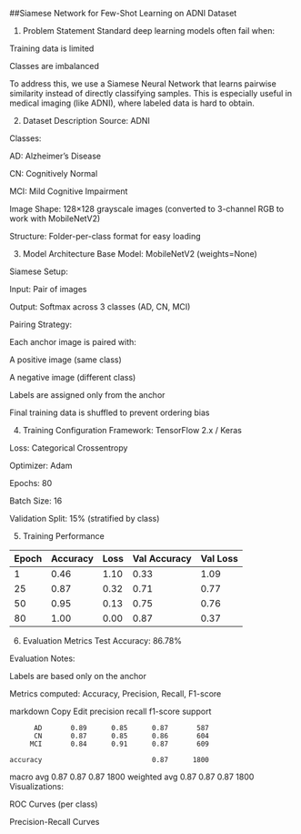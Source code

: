 ##Siamese Network for Few-Shot Learning on ADNI Dataset
1. Problem Statement
Standard deep learning models often fail when:

Training data is limited

Classes are imbalanced

To address this, we use a Siamese Neural Network that learns pairwise similarity instead of directly classifying samples. This is especially useful in medical imaging (like ADNI), where labeled data is hard to obtain.

2. Dataset Description
Source: ADNI

Classes:

AD: Alzheimer’s Disease

CN: Cognitively Normal

MCI: Mild Cognitive Impairment

Image Shape: 128×128 grayscale images
(converted to 3-channel RGB to work with MobileNetV2)

Structure: Folder-per-class format for easy loading

3. Model Architecture
Base Model: MobileNetV2 (weights=None)

Siamese Setup:

Input: Pair of images

Output: Softmax across 3 classes (AD, CN, MCI)

Pairing Strategy:

Each anchor image is paired with:

A positive image (same class)

A negative image (different class)

Labels are assigned only from the anchor

Final training data is shuffled to prevent ordering bias

4. Training Configuration
Framework: TensorFlow 2.x / Keras

Loss: Categorical Crossentropy

Optimizer: Adam

Epochs: 80

Batch Size: 16

Validation Split: 15% (stratified by class)

5. Training Performance

| Epoch | Accuracy | Loss | Val Accuracy | Val Loss |
| ----- | -------- | ---- | ------------ | -------- |
| 1     | 0.46     | 1.10 | 0.33         | 1.09     |
| 25    | 0.87     | 0.32 | 0.71         | 0.77     |
| 50    | 0.95     | 0.13 | 0.75         | 0.76     |
| 80    | 1.00     | 0.00 | 0.87         | 0.37     |

6. Evaluation Metrics
Test Accuracy: 86.78%

Evaluation Notes:

Labels are based only on the anchor

Metrics computed: Accuracy, Precision, Recall, F1-score

markdown
Copy
Edit
              precision    recall  f1-score   support

          AD       0.89      0.85      0.87       587
          CN       0.87      0.85      0.86       604
         MCI       0.84      0.91      0.87       609

    accuracy                           0.87      1800
   macro avg       0.87      0.87      0.87      1800
weighted avg       0.87      0.87      0.87      1800
Visualizations:

ROC Curves (per class)

Precision-Recall Curves
